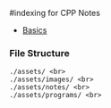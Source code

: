 #indexing for CPP Notes

- [Basics](./assets/notes/basics.md)


### File Structure
```
./assets/ <br>
./assets/images/ <br>
./assets/notes/ <br>
./assets/programs/ <br>
```
